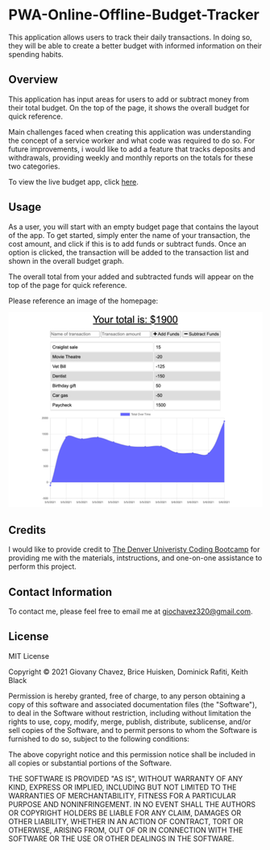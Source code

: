 # PWA-Online-Offline-Budget-Tracker

This application allows users to track their daily transactions. In doing so, they will be able to create a better budget with informed information on their spending habits.

## Overview

This application has input areas for users to add or subtract money from their total budget. On the top of the page, it shows the overall budget for quick reference.

Main challenges faced when creating this application was understanding the concept of a service worker and what code was required to do so. For future improvements, i would like to add a feature that tracks deposits and withdrawals, providing weekly and monthly reports on the totals for these two categories.

To view the live budget app, click [here](https://stark-mountain-04874.herokuapp.com/).

## Usage

As a user, you will start with an empty budget page that contains the layout of the app. To get started, simply enter the name of your transaction, the cost amount, and click if this is to add funds or subtract funds. Once an option is clicked, the transaction will be added to the transaction list and shown in the overall budget graph.

The overall total from your added and subtracted funds will appear on the top of the page for quick reference.

Please reference an image of the homepage:

![Homepage](/public/images/homepage.png)

## Credits

I would like to provide credit to [The Denver Univeristy Coding Bootcamp](https://bootcamp.du.edu/coding/) for providing me with the materials, intstructions, and one-on-one assistance to perform this project.

## Contact Information

To contact me, please feel free to email me at giochavez320@gmail.com.

## License

MIT License

Copyright &copy; 2021 Giovany Chavez, Brice Huisken, Dominick Rafiti, Keith Black

Permission is hereby granted, free of charge, to any person obtaining a copy
of this software and associated documentation files (the "Software"), to deal
in the Software without restriction, including without limitation the rights
to use, copy, modify, merge, publish, distribute, sublicense, and/or sell
copies of the Software, and to permit persons to whom the Software is
furnished to do so, subject to the following conditions:

The above copyright notice and this permission notice shall be included in all
copies or substantial portions of the Software.

THE SOFTWARE IS PROVIDED "AS IS", WITHOUT WARRANTY OF ANY KIND, EXPRESS OR
IMPLIED, INCLUDING BUT NOT LIMITED TO THE WARRANTIES OF MERCHANTABILITY,
FITNESS FOR A PARTICULAR PURPOSE AND NONINFRINGEMENT. IN NO EVENT SHALL THE
AUTHORS OR COPYRIGHT HOLDERS BE LIABLE FOR ANY CLAIM, DAMAGES OR OTHER
LIABILITY, WHETHER IN AN ACTION OF CONTRACT, TORT OR OTHERWISE, ARISING FROM,
OUT OF OR IN CONNECTION WITH THE SOFTWARE OR THE USE OR OTHER DEALINGS IN THE
SOFTWARE.